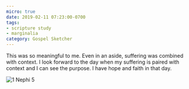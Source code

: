 ```yaml
---
micro: true
date: 2019-02-11 07:23:00-0700
tags:
- scripture study
- marginalia
category: Gospel Sketcher
---
```


This was so meaningful to me. Even in an aside, suffering was combined with context. I look forward to the day when my suffering is paired with context and I can see the purpose. I have hope and faith in that day.

<img src="https://www.gospelsketcher.org/uploads/2019/ab327bbb60.jpg" alt="1 Nephi 5" />